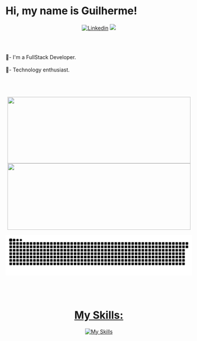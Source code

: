 Hi, my name is Guilherme!
=========================================================================================================================================

<div align="center">

[![Linkedin](https://img.shields.io/badge/LinkedIn-0077B5?style=for-the-badge&logo=linkedin&logoColor=white)](https://www.linkedin.com/in/guilherme-vanderley-008a54203/)
<a href="https://www.github.com/GuilhermeVDG" rel="noreferrer"><img src="https://img.shields.io/github/followers/GuilhermeVDG?logo=githubx&style=for-the-badge&color=9046FF&labelColor=9046FF&label=GITHUB+FOLOWERS"></a>
  
</div>

<br>
<img align="center" height="08em" width=1111 src="https://i.imgur.com/waxVImv.png"/>

🌱- I'm a FullStack Developer.  
<br>
🚩- Technology enthusiast. 
<br>
<br>
<img align="center" height="08em" width=1111 src="https://i.imgur.com/waxVImv.png"/>
<br>
<br>
<div align="center">
<a href="https://github.com/GuilhermeVDG">   
<img align="center" height="180em" width=495 src="https://github-readme-stats.vercel.app/api?username=GuilhermeVDG&show_icons=true&theme=dark"/>
<img align="center" height="180em" width=495 src="https://github-readme-stats.vercel.app/api/top-langs/?username=GuilhermeVDG&layout=compact&theme=dark"/>
  
![snake svg](https://github.com/GuilhermeVDG/GuilhermeVDG/blob/output/github-contribution-grid-snake.svg)
  
<div style="display: inline_block"> 
</br>
<div align="center">
  
<div style="display: inline_block">
</div>
<br>  
<div align="center">
<div style="display: inline_block">

# My Skills:
[![My Skills](https://skillicons.dev/icons?i=js,ts,html,css,java,python,c,cpp,react,angular,nextjs,nodejs,express,nestjs,sequelize,prisma,postgresql,firebase,mongodb,docker,git,github)]((https://github.com/GuilhermeVDG))


<div align="center">
<div style="display: inline_block">
<br>

<br>
<br>
<img align="center" height="08em" width=1111 src="https://i.imgur.com/waxVImv.png"/> 
